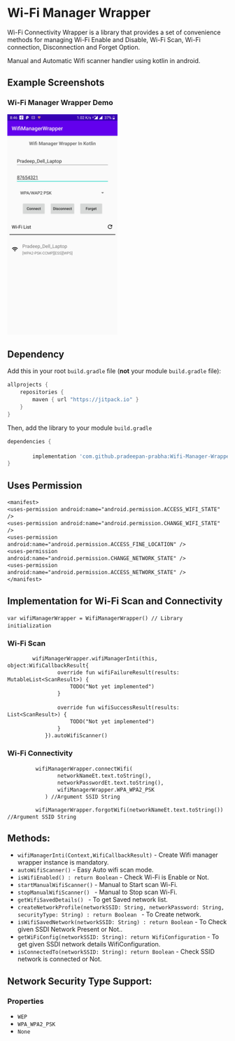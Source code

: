 # Wi-Fi Manager Wrapper
Wi-Fi Connectivity Wrapper is a library that provides a set of convenience methods for managing Wi-Fi Enable and Disable, Wi-Fi Scan, Wi-Fi connection, Disconnection and Forget Option.

Manual and Automatic Wifi scanner handler using kotlin in android.

## Example Screenshots

### Wi-Fi Manager Wrapper Demo  
<img src="/1.jpg" alt="Home Page" width="50%" height="50%">

## Dependency

Add this in your root `build.gradle` file (**not** your module `build.gradle` file):

```gradle
allprojects {
    repositories {
        maven { url "https://jitpack.io" }
    }
}
```

Then, add the library to your module `build.gradle`
```gradle
dependencies {

        implementation 'com.github.pradeepan-prabha:Wifi-Manager-Wrapper:v0.0.2'
}
```

## Uses Permission
```
<manifest>
<uses-permission android:name="android.permission.ACCESS_WIFI_STATE" />
<uses-permission android:name="android.permission.CHANGE_WIFI_STATE" />
<uses-permission android:name="android.permission.ACCESS_FINE_LOCATION" />
<uses-permission android:name="android.permission.CHANGE_NETWORK_STATE" />
<uses-permission android:name="android.permission.ACCESS_NETWORK_STATE" />
</manifest>
```

## Implementation for Wi-Fi Scan and Connectivity
``var wifiManagerWrapper = WifiManagerWrapper() // Library initialization``

### Wi-Fi Scan

```
        wifiManagerWrapper.wifiManagerInti(this, object:WifiCallbackResult{
                override fun wifiFailureResult(results: MutableList<ScanResult>) {
                    TODO("Not yet implemented")
                }

                override fun wifiSuccessResult(results: List<ScanResult>) {
                    TODO("Not yet implemented")
                }
            }).autoWifiScanner()        
 ```

### Wi-Fi Connectivity
```
         wifiManagerWrapper.connectWifi(
                networkNameEt.text.toString(),
                networkPasswordEt.text.toString(),
                wifiManagerWrapper.WPA_WPA2_PSK
            ) //Argument SSID String
```
```
         wifiManagerWrapper.forgotWifi(networkNameEt.text.toString()) //Argument SSID String
```

## Methods:
 * `wifiManagerInti(Context,WifiCallbackResult)` - Create Wifi manager wrapper instance is mandatory.
 * `autoWifiScanner()`  - Easy Auto wifi scan mode.
 * `isWifiEnabled() : return Boolean` - Check Wi-Fi is Enable or Not.
 * `startManualWifiScanner()` - Manual to Start scan Wi-Fi.
 * `stopManualWifiScanner() ` - Manual to Stop scan Wi-Fi.
 * `getWifiSavedDetails() ` - To get Saved network list.
 * `createNetworkProfile(networkSSID: String, networkPassword: String, securityType: String) : return Boolean ` - To Create network.
 * `isWifiSavedNetwork(networkSSID: String) : return Boolean` - To Check given SSDI Network Present or Not..
 * `getWiFiConfig(networkSSID: String): return WifiConfiguration` - To get given SSDI network details WifiConfiguration.
 * `isConnectedTo(networkSSID: String): return Boolean` - Check SSID network is connected or Not.

## Network Security Type Support:

### Properties
* `WEP`
* `WPA_WPA2_PSK`
* `None`
